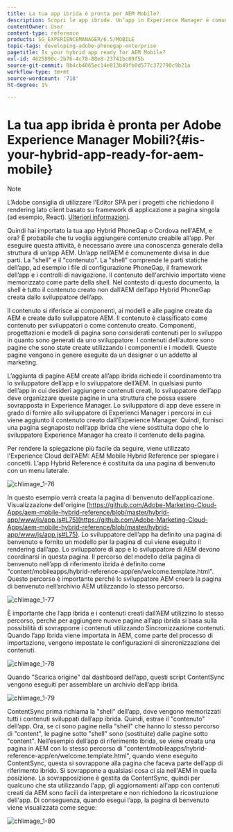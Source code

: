 ```yaml
---
title: La tua app ibrida è pronta per AEM Mobile?
description: Scopri le app ibride. Un’app in Experience Manager è comunemente divisa in due parti. La "shell" e il "contenuto" e questa pagina forniscono ulteriori informazioni su questi argomenti.
contentOwner: User
content-type: reference
products: SG_EXPERIENCEMANAGER/6.5/MOBILE
topic-tags: developing-adobe-phonegap-enterprise
pagetitle: Is your hybrid app ready for AEM Mobile?
exl-id: 4625890c-2b76-4c78-88e8-23741bc09f5b
source-git-commit: 8b4cb4065ec14e813b49fb0d577c372790c9b21a
workflow-type: tm+mt
source-wordcount: '718'
ht-degree: 1%

---
```


# La tua app ibrida è pronta per Adobe Experience Manager Mobili?{#is-your-hybrid-app-ready-for-aem-mobile}

>[!NOTE]
>
>L’Adobe consiglia di utilizzare l’Editor SPA per i progetti che richiedono il rendering lato client basato su framework di applicazione a pagina singola (ad esempio, React). [Ulteriori informazioni](/help/sites-developing/spa-overview.md).

Quindi hai importato la tua app Hybrid PhoneGap o Cordova nell&#39;AEM, e ora? È probabile che tu voglia aggiungere contenuto creabile all’app. Per eseguire questa attività, è necessario avere una conoscenza generale della struttura di un’app AEM. Un’app nell’AEM è comunemente divisa in due parti. La &quot;shell&quot; e il &quot;contenuto&quot;. La &quot;shell&quot; comprende le parti statiche dell’app, ad esempio i file di configurazione PhoneGap, il framework dell’app e i controlli di navigazione. Il contenuto dell&#39;archivio importato viene memorizzato come parte della shell. Nel contesto di questo documento, la shell è tutto il contenuto creato non dall’AEM dell’app Hybrid PhoneGap creata dallo sviluppatore dell’app.

Il contenuto si riferisce ai componenti, ai modelli e alle pagine create da AEM e create dallo sviluppatore AEM. Il contenuto è classificato come contenuto per sviluppatori o come contenuto creato. Componenti, progettazioni e modelli di pagina sono considerati contenuti per lo sviluppo in quanto sono generati da uno sviluppatore. I contenuti dell’autore sono pagine che sono state create utilizzando i componenti e i modelli. Queste pagine vengono in genere eseguite da un designer o un addetto al marketing.

L’aggiunta di pagine AEM create all’app ibrida richiede il coordinamento tra lo sviluppatore dell’app e lo sviluppatore dell’AEM. In qualsiasi punto dell’app in cui desideri aggiungere contenuti creati, lo sviluppatore dell’app deve organizzare queste pagine in una struttura che possa essere sovrapposta in Experience Manager. Lo sviluppatore di app deve essere in grado di fornire allo sviluppatore di Experienci Manager i percorsi in cui viene aggiunto il contenuto creato dall’Experience Manager. Quindi, fornisci una pagina segnaposto nell’app ibrida che viene sostituita dopo che lo sviluppatore Experience Manager ha creato il contenuto della pagina.

Per rendere la spiegazione più facile da seguire, viene utilizzato l&#39;Experience Cloud dell&#39;AEM: AEM Mobile Hybrid Reference per spiegare i concetti. L’app Hybrid Reference è costituita da una pagina di benvenuto con un menu laterale.

![chlimage_1-76](assets/chlimage_1-76.png)

In questo esempio verrà creata la pagina di benvenuto dell’applicazione. Visualizzazione dell&#39;origine [https://github.com/Adobe-Marketing-Cloud-Apps/aem-mobile-hybrid-reference/blob/master/hybrid-app/www/js/app.js#L75](https://github.com/Adobe-Marketing-Cloud-Apps/aem-mobile-hybrid-reference/blob/master/hybrid-app/www/js/app.js#L75). Lo sviluppatore dell’app ha definito una pagina di benvenuto e fornito un modello per la pagina di cui viene eseguito il rendering dall’app. Lo sviluppatore di app e lo sviluppatore di AEM devono coordinarsi in questa pagina. Il percorso del modello della pagina di benvenuto nell’app di riferimento ibrida è definito come &quot;content/mobileapps/hybrid-reference-app/en/welcome.template.html&quot;. Questo percorso è importante perché lo sviluppatore AEM creerà la pagina di benvenuto nell’archivio AEM utilizzando lo stesso percorso.

![chlimage_1-77](assets/chlimage_1-77.png)

È importante che l’app ibrida e i contenuti creati dall’AEM utilizzino lo stesso percorso, perché per aggiungere nuove pagine all’app ibrida si basa sulla possibilità di sovrapporre i contenuti utilizzando Sincronizzazione contenuti. Quando l’app ibrida viene importata in AEM, come parte del processo di importazione, vengono impostate le configurazioni di sincronizzazione dei contenuti.

![chlimage_1-78](assets/chlimage_1-78.png)

Quando &quot;Scarica origine&quot; dal dashboard dell’app, questi script ContentSync vengono eseguiti per assemblare un archivio dell’app ibrida.

![chlimage_1-79](assets/chlimage_1-79.png)

ContentSync prima richiama la &quot;shell&quot; dell’app, dove vengono memorizzati tutti i contenuti sviluppati dall’app ibrida. Quindi, estrae il &quot;contenuto&quot; dell’app. Ora, se ci sono pagine nella &quot;shell&quot; che hanno lo stesso percorso di &quot;content&quot;, le pagine sotto &quot;shell&quot; sono (sostituite) dalle pagine sotto &quot;content&quot;. Nell’esempio dell’app di riferimento ibrida, se viene creata una pagina in AEM con lo stesso percorso di &quot;content/mobileapps/hybrid-reference-app/en/welcome.template.html&quot;, quando viene eseguito ContentSync, questa si sovrappone alla pagina che faceva parte dell’app di riferimento ibrido. Si sovrappone a qualsiasi cosa ci sia nell&#39;AEM in quella posizione. La sovrapposizione è gestita da ContentSync, quindi per qualcuno che sta utilizzando l&#39;app, gli aggiornamenti all&#39;app con contenuti creati da AEM sono facili da interpretare e non richiedono la ricostruzione dell&#39;app. Di conseguenza, quando esegui l’app, la pagina di benvenuto viene visualizzata come segue:

![chlimage_1-80](assets/chlimage_1-80.png)
